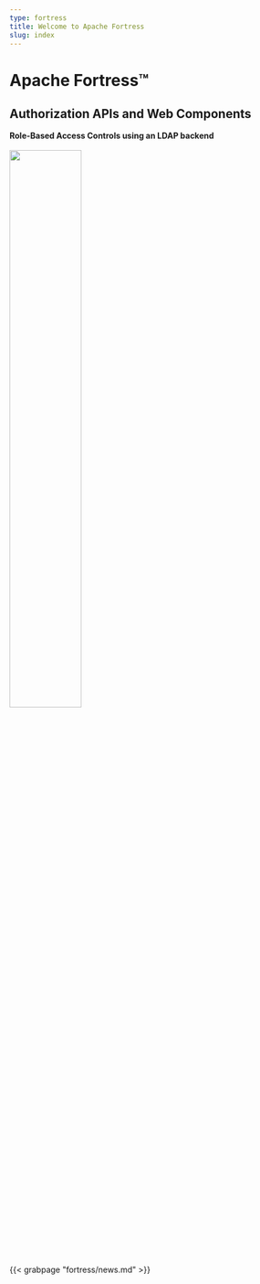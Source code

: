 ```yaml
---
type: fortress
title: Welcome to Apache Fortress
slug: index
---
```


<div class="hero clearfix">
  <div class="top">
    <h1>Apache Fortress&trade;</h1>
    <h2>Authorization APIs and Web Components</h2>
    <div class="description">
       <b>Role-Based Access Controls using an LDAP backend</b> 
<br><br>
    </div>
  </div>
    <!--div class="download-link">
      <a href="/fortress/downloads.html" class="download_badge"><b>Download Apache<br>Fortress {{< param version_fortress >}}</b></a>
    </div-->
  <div class="bottom">
    <img src="../images/fortress-system-architecture.png" style="width: 50%; height: 50%" border="0"/>
  </div>
</div>

<div class="news">
    {{< grabpage "fortress/news.md" >}}
</div>
